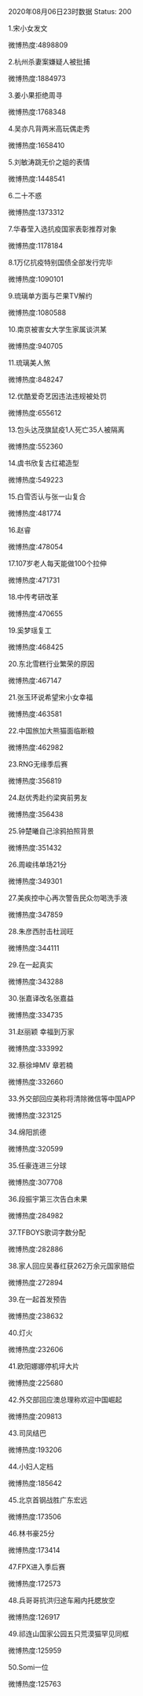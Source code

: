 2020年08月06日23时数据
Status: 200

1.宋小女发文

微博热度:4898809

2.杭州杀妻案嫌疑人被批捕

微博热度:1884973

3.姜小果拒绝周寻

微博热度:1768348

4.吴亦凡背两米高玩偶走秀

微博热度:1658410

5.刘敏涛跳无价之姐的表情

微博热度:1448541

6.二十不惑

微博热度:1373312

7.华春莹入选抗疫国家表彰推荐对象

微博热度:1178184

8.1万亿抗疫特别国债全部发行完毕

微博热度:1090101

9.琉璃单方面与芒果TV解约

微博热度:1080588

10.南京被害女大学生家属谈洪某

微博热度:940705

11.琉璃美人煞

微博热度:848247

12.优酷爱奇艺因违法违规被处罚

微博热度:655612

13.包头达茂旗鼠疫1人死亡35人被隔离

微博热度:552360

14.虞书欣复古红裙造型

微博热度:549223

15.白雪否认与张一山复合

微博热度:481774

16.赵睿

微博热度:478054

17.107岁老人每天能做100个拉伸

微博热度:471731

18.中传考研改革

微博热度:470655

19.奚梦瑶复工

微博热度:468425

20.东北雪糕行业繁荣的原因

微博热度:467147

21.张玉环说希望宋小女幸福

微博热度:463581

22.中国旅加大熊猫面临断粮

微博热度:462982

23.RNG无缘季后赛

微博热度:356819

24.赵优秀赴约梁爽前男友

微博热度:356438

25.钟楚曦自己涂鸦拍照背景

微博热度:351432

26.周峻纬单场21分

微博热度:349301

27.美疾控中心再次警告民众勿喝洗手液

微博热度:347859

28.朱彦西肘击杜润旺

微博热度:344111

29.在一起真实

微博热度:343288

30.张嘉译改名张嘉益

微博热度:334735

31.赵丽颖 幸福到万家

微博热度:333992

32.蔡徐坤MV 章若楠

微博热度:332660

33.外交部回应美称将清除微信等中国APP

微博热度:323125

34.绵阳凯德

微博热度:320599

35.任豪连进三分球

微博热度:307708

36.段振宇第三次告白未果

微博热度:284982

37.TFBOYS歌词字数分配

微博热度:282886

38.家人回应吴春红获262万余元国家赔偿

微博热度:272894

39.在一起首发预告

微博热度:238632

40.灯火

微博热度:232606

41.欧阳娜娜停机坪大片

微博热度:225680

42.外交部回应澳总理称欢迎中国崛起

微博热度:209813

43.司凤结巴

微博热度:193206

44.小妇人定档

微博热度:185642

45.北京首钢战胜广东宏远

微博热度:173506

46.林书豪25分

微博热度:173414

47.FPX进入季后赛

微博热度:172573

48.兵哥哥抗洪归途车厢内托腮放空

微博热度:126917

49.祁连山国家公园五只荒漠猫罕见同框

微博热度:125959

50.Somi一位

微博热度:125763

